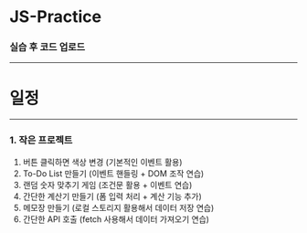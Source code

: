 # JS-Practice

### 실습 후 코드 업로드
---

# 일정
---

### 1. 작은 프로젝트 
1. 버튼 클릭하면 색상 변경 (기본적인 이벤트 활용)
2. To-Do List 만들기 (이벤트 핸들링 + DOM 조작 연습)
3. 랜덤 숫자 맞추기 게임 (조건문 활용 + 이벤트 연습)
4. 간단한 계산기 만들기 (폼 입력 처리 + 계산 기능 추가)
5. 메모장 만들기 (로컬 스토리지 활용해서 데이터 저장 연습)
6. 간단한 API 호출 (fetch 사용해서 데이터 가져오기 연습)

